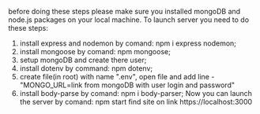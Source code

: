 before doing these steps please make sure you installed mongoDB and node.js packages on your local machine.
To launch server you need to do these steps:

1. install express and nodemon by comand: npm i express nodemon;
2. install mongoose by comand: npm mongoose;
3. setup mongoDB and create there user;
4. install dotenv by command: npm dotenv;
5. create file(in root) with name ".env", open file and
   add line - "MONGO_URL=link from mongoDB with user login and password"
6. install body-parse by comand: npm i body-parser;
   Now you can launch the server by comand:
   npm start
   find site on link https://localhost:3000
